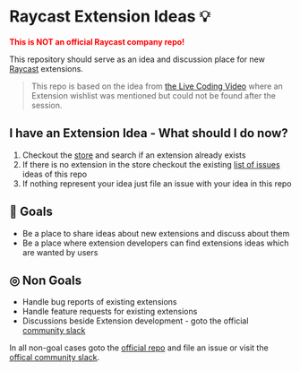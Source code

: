 # Raycast Extension Ideas 💡

<b style="color:red">This is NOT an official Raycast company repo!</b>

This repository should serve as an idea and discussion place for new [Raycast](https://raycast.com) extensions.

> This repo is based on the idea from [the Live Coding Video](https://youtube.com/watch?v=YPGU-pB5JgY) where an Extension wishlist was mentioned but could not be found after the session.

## I have an Extension Idea - What should I do now?

1. Checkout the [store](https://raycast.com/store) and search if an extension already exists
2. If there is no extension in the store checkout the existing [list of issues](https://github.com/tonka3000/raycast-extension-ideas/issues) ideas of this repo
3. If nothing represent your idea just file an issue with your idea in this repo

## 🎯 Goals

- Be a place to share ideas about new extensions and discuss about them
- Be a place where extension developers can find extensions ideas which are wanted by users

## ◎ Non Goals

- Handle bug reports of existing extensions
- Handle feature requests for existing extensions
- Discussions beside Extension development - goto the official [community slack](https://www.raycast.com/community)

In all non-goal cases goto the [official repo](https://github.com/raycast/extensions/issues/new/choose) and file an issue or visit the [offical community slack](https://www.raycast.com/community).

